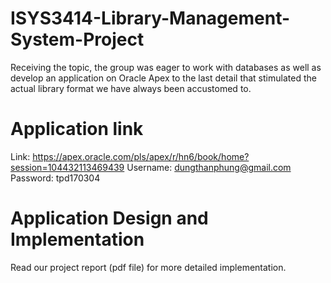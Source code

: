 # ISYS3414-Library-Management-System-Project

Receiving the topic, the group was eager to work with databases as well as develop an application on Oracle Apex to the last detail that stimulated the actual library format we have always been accustomed to.

# Application link

Link: https://apex.oracle.com/pls/apex/r/hn6/book/home?session=104432113469439 Username: dungthanphung@gmail.com
Password: tpd170304

# Application Design and Implementation

Read our project report (pdf file) for more detailed implementation.